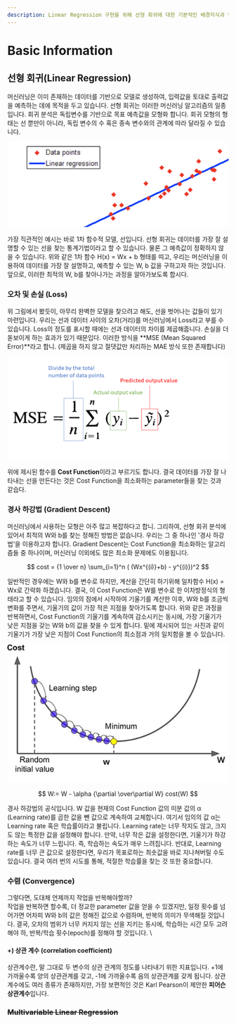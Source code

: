 ```yaml
---
description: Linear Regression 구현을 위해 선형 회귀에 대한 기본적인 배경지식과 원리를 익히는 것을 목표로 하는 페이지입니다.
---
```


# Basic Information

## 선형 회귀(Linear Regression) 

머신러닝은 이미 존재하는 데이터를 기반으로 모델로 생성하여, 입력값을 토대로 출력값을 예측하는 데에 목적을 두고 있습니다. 선형 회귀는 이러한 머신러닝 알고리즘의 일종입니다. 회귀 분석은 독립변수를 기반으로 목표 예측값을 모형화 합니다. 회귀 모형의 형태는 선 뿐만이 아니라, 독립 변수의 수 혹은 종속 변수와의 관계에 따라 달라질 수 있습니다.

![](<../.gitbook/assets/image (44).png>)

가장 직관적인 예시는 바로 1차 함수적 모델, 선입니다. 선형 회귀는 데이터를 가장 잘 설명할 수 있는 선을 찾는 통계기법이라고 할 수 있습니다. 물론 그 예측값이 정확하지 않을 수 있습니다. 위와 같은 1차 함수 H(x) = Wx + b 형태를 띠고, 우리는 머신러닝을 이용하여 데이터를 가장 잘 설명하고, 예측할 수 있는 W, b 값을 구하고자 하는 것입니다. 앞으로, 이러한 최적의 W, b를 찾아나가는 과정을 알아가보도록 합시다. 

### 오차 및 손실 (Loss)

위 그림에서 봤듯이, 아무리 완벽한 모델을 찾으려고 해도, 선을 벗어나는 값들이 있기 마련입니다. 우리는 선과 데이터 사이의 오차(거리)를 머신러닝에서 Loss라고 부를 수 있습니다. Loss의 정도를 표시할 때에는 선과 데이터의 차이를 제곱해줍니다. 손실을 더 돋보이게 하는 효과가 있기 때문입다. 이러한 방식을 **MSE (Mean Squared Error)**라고 합니. (제곱을 하지 않고 절댓값만 처리하는 MAE 방식 또한 존재합니다) 

![](<../.gitbook/assets/image (45).png>)

위에 제시된 함수를 **Cost Function**이라고 부르기도 합니다. 결국 데이터를 가장 잘 나타내는 선을 만든다는 것은 Cost Function을 최소화하는 parameter들을 찾는 것과 같습다. 

### 경사 하강법 (Gradient Descent)

머신러닝에서 사용하는 모형은 아주 많고 복잡하다고 합니. 그리하여, 선형 회귀 분석에 있어서 최적의 W와 b를 찾는 정해진 방법은 없습니다. 우리는 그 중 하나인 '경사 하강법'을 이용하고자 합니다. Gradient Descent는 Cost Function을 최소화하는 알고리즘들 중 하나이며, 머신러닝 이외에도 많은 최소화 문제에도 이용됩니다.

$$
cost = {1 \over n} \sum_{i=1}^n ( (Wx^{(i)}+b) - y^{(i)})^2
$$

일반적인 경우에는 W와 b를 변수로 하지만, 계산을 간단히 하기위해 일차함수 H(x) = Wx로 간략화 하겠습니다. 결국, 이 Cost Function은 W를 변수로 한 이차방정식의 형태라고 할 수 있습니다. 임의의 점에서 시작하여 기울기를 계산한 이후, W와 b를 조금씩 변화를 주면서, 기울기의 값이 가장 적은 지점을 찾아가도록 합니다. 위와 같은 과정을 반복하면서, Cost Function의 기울기를 계속하여 감소시키는 동시에, 가장 기울기가 낮은 지점을 갖는 W와 b의 값을 찾을 수 있게 합니다. 밑에 제시되어 있는 사진과 같이 기울기가 가장 낮은 지점이 Cost Function의 최소점과 거의 일치함을 볼 수 있습니다.

![](<../.gitbook/assets/image (46).png>)

$$
W:= W - \alpha {\partial \over\partial W} cost(W)
$$

경사 하강법의 공식입니다. W 값을 현재의 Cost Function 값의 미분 값의 α (Learning rate)를 곱한 값을 뺀 값으로 계속하여 교체합니다. 여기서 임의의 값 α는  Learning rate 혹은 학습률이라고 불립니다. Learning rate는 너무 작지도 않고, 크지도 않는 특정한 값을 설정해야 합니다. 만약, 너무 작은 값을 설정한다면, 기울기가 하강하는 속도가 너무 느립니다. 즉, 학습하는 속도가 매우 느려집니다. 반대로, Learning rate를 너무 큰 값으로 설정한다면, 우리가 목표로하는 최솟값을 바로 지나쳐버릴 수도 있습니다. 결국 여러 번의 시도를 통해, 적절한 학습률을 찾는 것 또한 중요합니다.  

### 수렴 (Convergence) 

그렇다면, 도대체 언제까지 작업을 반복해야할까?\
작업을 반복하면 할수록, 더 정교한 parameter 값을 얻을 수 있겠지만, 일정 횟수를 넘어가면 어차피 W와 b의 값은 정해진 값으로 수렴하며, 반복의 의미가 무색해질 것입니다.  결국, 오차의 범위가 너무 커지지 않는 선을 지키는 동시에,  학습하는 시간 모두 고려해야 하, 반복/학습 횟수(epoch)를 정해야 할 것입니다. \


#### +) 상관 계수 (correlation coefficient)

상관계수란, 말 그대로 두 변수의 상관 관계의 정도를 나타내기 위한 지표입니다. +1에 가까울수록 양의 상관관계를 갖고, -1에 가까울수록 음의 상관관계를 갖게 됩니다. 상관계수에도 여러 종류가 존재하지만, 가장 보편적인 것은 Karl Pearson이 제안한 **피어슨 상관계수**입니다.

### ~~Multivariable Linear Regression~~

